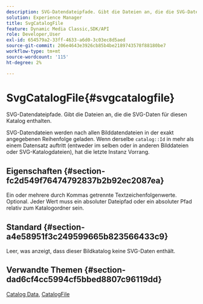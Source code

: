 ```yaml
---
description: SVG-Datendateipfade. Gibt die Dateien an, die die SVG-Daten für diesen Katalog enthalten.
solution: Experience Manager
title: SvgCatalogFile
feature: Dynamic Media Classic,SDK/API
role: Developer,User
exl-id: 654579a2-33ff-4633-a6d0-3c03ec8d5aed
source-git-commit: 206e4643e3926cb85b4be2189743578f88180be7
workflow-type: tm+mt
source-wordcount: '115'
ht-degree: 2%

---
```


# SvgCatalogFile{#svgcatalogfile}

SVG-Datendateipfade. Gibt die Dateien an, die die SVG-Daten für diesen Katalog enthalten.

SVG-Datendateien werden nach allen Bilddatendateien in der exakt angegebenen Reihenfolge geladen. Wenn derselbe `catalog::Id` in mehr als einem Datensatz auftritt (entweder im selben oder in anderen Bilddateien oder SVG-Katalogdateien), hat die letzte Instanz Vorrang.

## Eigenschaften {#section-fc2d549f76474792837b2b92ec2087ea}

Ein oder mehrere durch Kommas getrennte Textzeichenfolgenwerte. Optional. Jeder Wert muss ein absoluter Dateipfad oder ein absoluter Pfad relativ zum Katalogordner sein.

## Standard {#section-a4e58951f3c249599665b823566433c9}

Leer, was anzeigt, dass dieser Bildkatalog keine SVG-Daten enthält.

## Verwandte Themen {#section-dad6cf4cc5994cf5bbed8807c96119dd}

[Catalog Data](../../../../../is-api/image-catalog/image-serving-api-ref/c-image-catalog-reference/c-overview/c-catalog-data-fields/c-catalog-data-fields.md#concept-b19581028ec44f98b9f5943624403d29), [CatalogFile](../../../../../is-api/image-catalog/image-serving-api-ref/c-image-catalog-reference/c-attributes-reference/r-catalogfile.md#reference-16498bb4cb33458697c1ab002ea8db79)
